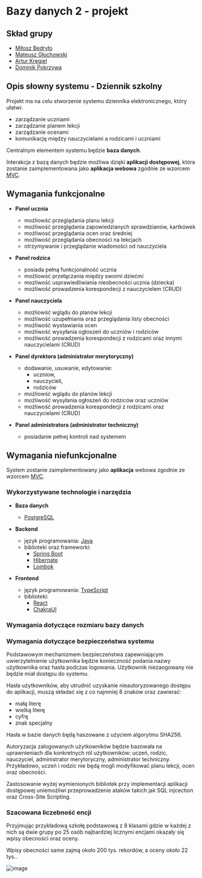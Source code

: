 # Bazy danych 2 - projekt

## Skład grupy

- [Miłosz Bedryło](https://github.com/lolex565)
- [Mateusz Głuchowski](https://github.com/hue1337)
- [Artur Kręgiel](https://github.com/arkregiel)
- [Dominik Pokrzywa](https://github.com/serrwo)

## Opis słowny systemu - Dziennik szkolny

Projekt ma na celu stworzenie systemu dziennika elektronicznego, który ułatwi:
- zarządzanie uczniami
- zarządzanie planem lekcji
- zarządzanie ocenami
- komunikację między nauczycielami a rodzicami i uczniami

Centralnym elementem systemu będzie **baza danych**.

Interakcja z bazą danych będzie możliwa dzięki **aplikacji dostępowej**, która zostanie zaimplementowana jako **aplikacja webowa** zgodnie ze wzorcem [MVC](https://pl.wikipedia.org/wiki/Model-View-Controller).

## Wymagania funkcjonalne

- **Panel ucznia**
    - możliowść przeglądania planu lekcji
    - możliwość przeglądania zapowiedzianych sprawdzianów, kartkówek 
    - możliwosć przeglądania ocen oraz średniej
    - możliwość przeglądania obecności na lekcjach
    - otrzymywanie i przeglądanie wiadomości od nauczyciela
 
- **Panel rodzica**
    - posiada pełną funkcjonalność ucznia
    - możliowść przełączania między swoimi dziećmi 
    - mozliwość usprawiedliwiania nieobecności ucznia (dziecka)
    - możliwość prowadzenia korespondecji z nauczycielem (CRUD)
 
- **Panel nauczyciela**
    - możliowść wglądu do planów lekcji 
    - możliwość uzupełniania oraz przeglądania listy obecności 
    - możliwość wystawiania ocen
    - możliwość wysyłania ogłoszeń do uczniów i rodziców
    - możliwość prowadzenia korespondecji z rodzicami oraz innymi nauczycielami (CRUD)
 
- **Panel dyrektora (administrator merytoryczny)**
    - dodawanie, usuwanie, edytowanie: 
        - uczniow,
        - nauczycieli, 
        - rodziców
    - możliowść wglądu do planów lekcji
    - możliwość wysyłania ogłoszeń do rodziców oraz uczniów
    - możliwość prowadzenia korespondecji z rodzicami oraz nauczycielami (CRUD)

- **Panel administratora (administrator techniczny)**
    - posiadanie pełnej kontroli nad systemem


## Wymagania niefunkcjonalne

System zostanie zaimplementowany jako **aplikacja** webowa zgodnie ze wzorcem [MVC](https://pl.wikipedia.org/wiki/Model-View-Controller).

### Wykorzystywane technologie i narzędzia

- **Baza danych**
    - [PostgreSQL](https://www.postgresql.org/)

- **Backend**
    - język programowania: [Java](https://www.java.com/pl/)
    - biblioteki oraz frameworki:
        - [Spring Boot](https://spring.io/projects/spring-boot)
        - [Hibernate](https://hibernate.org/)
        - [Lombok](https://projectlombok.org/)

- **Frontend**
    - język programowania: [TypeScript](https://www.typescriptlang.org/)
    - biblioteki:
        - [React](https://react.dev/)
        - [ChakraUI](https://v2.chakra-ui.com/)

### Wymagania dotyczące rozmiaru bazy danych


### Wymagania dotyczące bezpieczeństwa systemu

Podstawowym mechanizmem bezpieczeństwa zapewniającym uwierzytelnienie użytkownika będzie konieczność podania nazwy użytkownika oraz hasła podczas logowania. Użytkownik niezaogowany nie będzie miał dostępu do systemu.

Hasła użytkowników, aby utrudnić uzyskanie nieautoryzowanego dostępu do aplikacji, muszą składać się z co najmniej 8 znaków oraz zawierać:
- małą literę
- wielką literę
- cyfrę
- znak specjalny

Hasła w bazie danych będą haszowane z użyciem algorytmu SHA256.

Autoryzacja zalogowanych użytkowników będzie bazowała na uprawnieniach dla konkretnych ról użytkowników: uczeń, rodzic, nauczyciel, administrator merytoryczny, administrator techniczny. Przykładowo, uczeń i rodzic nie będą mogli modyfikować planu lekcji, ocen oraz obecności.

Zastosowanie wyżej wymienionych bibliotek przy implementacji aplikacji dostępowej uniemożliwi przeprowadzenie ataków takich jak SQL injcection oraz Cross-Site Scripting.

### Szacowana liczebność encji

Przyjmując przykładową szkołę podstawową z 8 klasami gdzie w każdej z nich są dwie grupy po 25 osób najbardziej licznymi encjami okazały się wpisy obecności oraz oceny.

Wpisy obecności same zajmą około 200 tys. rekordów, a oceny około 22 tys..

![image](https://github.com/user-attachments/assets/c0835f1b-672e-4998-ba6a-7cc45706070f)

